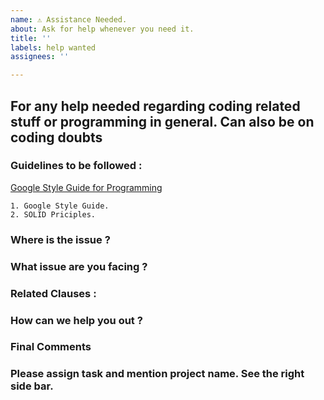 ```yaml
---
name: ⚠ Assistance Needed.
about: Ask for help whenever you need it. 
title: ''
labels: help wanted
assignees: ''

---
```

<!-- DO NOT DELETE 
validate_template=true
template_path=.github/ISSUE_TEMPLATE/Assistance.md
-->


## For any help needed regarding coding related stuff or programming in general. Can also be on coding doubts

### Guidelines to be followed : 

[Google Style Guide for Programming](http://google.github.io/styleguide/)

```
1. Google Style Guide.
2. SOLID Priciples.
```

### Where is the issue ? 
<!-- Backend? Frontend? Database? APIs? -->


### What issue are you facing ?
<!-- Issue Description -->


### Related Clauses : 
<!-- Is it a recurring issue? Mention the file or feature name. -->



### How can we help you out ? 
<!-- What assistance you need? -->


### Final Comments
<!-- Final issues -->

### Please assign task and mention project name. See the right side bar.



